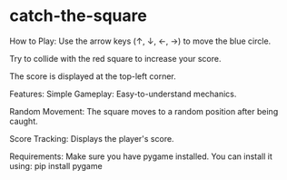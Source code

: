 # catch-the-square

How to Play:
Use the arrow keys (↑, ↓, ←, →) to move the blue circle.

Try to collide with the red square to increase your score.

The score is displayed at the top-left corner.

Features:
Simple Gameplay: Easy-to-understand mechanics.

Random Movement: The square moves to a random position after being caught.

Score Tracking: Displays the player's score.

Requirements:
Make sure you have pygame installed. You can install it using:
pip install pygame

